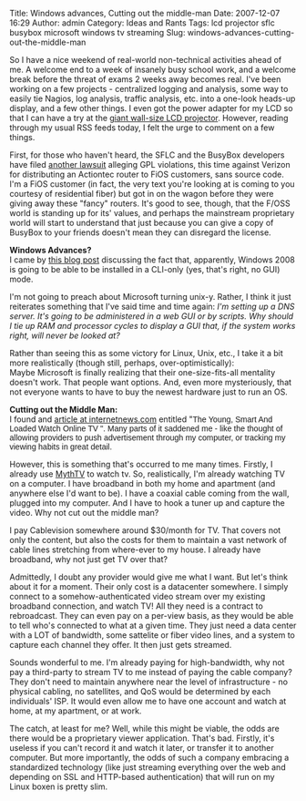 Title: Windows advances, Cutting out the middle-man
Date: 2007-12-07 16:29
Author: admin
Category: Ideas and Rants
Tags: lcd projector sflc busybox microsoft windows tv streaming
Slug: windows-advances-cutting-out-the-middle-man

So I have a nice weekend of real-world non-technical activities ahead of
me. A welcome end to a week of insanely busy school work, and a welcome
break before the threat of exams 2 weeks away becomes real. I've been
working on a few projects - centralized logging and analysis, some way
to easily tie Nagios, log analysis, traffic analysis, etc. into a
one-look heads-up display, and a few other things. I even got the power
adapter for my LCD so that I can have a try at the [giant wall-size LCD
projector][]. However, reading through my usual RSS feeds today, I felt
the urge to comment on a few things.

First, for those who haven't heard, the SFLC and the BusyBox developers
have filed [another lawsuit][] alleging GPL violations, this time
against Verizon for distributing an Actiontec router to FiOS customers,
sans source code. I'm a FiOS customer (in fact, the very text you're
looking at is coming to you courtesy of residential fiber) but got in on
the wagon before they were giving away these "fancy" routers. It's good
to see, though, that the F/OSS world is standing up for its' values, and
perhaps the mainstream proprietary world will start to understand that
just because you can give a copy of BusyBox to your friends doesn't mean
they can disregard the license.

<span style="font-weight: bold;">Windows Advances?</span>  
I came by [this blog post][] discussing the fact that, apparently,
Windows 2008 is going to be able to be installed in a CLI-only (yes,
that's right, no GUI) mode.

I'm not going to preach about Microsoft turning unix-y. Rather, I think
it just reiterates something that I've said time and time
again:<span style="font-style: italic;"> I'm setting up a DNS server.
It's going to be administered in a web GUI or by scripts. Why should I
tie up RAM and processor cycles to display a GUI that, if the system
works right, will never be looked at?

<span style="font-style: italic;"></span></span>Rather than seeing this
as some victory for Linux, Unix, etc., I take it a bit more
realistically (though still, perhaps, over-optimistically):  
Maybe Microsoft is finally realizing that their one-size-fits-all
mentality doesn't work. That people want options. And, even more
mysteriously, that not everyone wants to have to buy the newest hardware
just to run an OS.

<span style="font-weight: bold;">Cutting out the Middle Man:</span>  
I found and [article at internetnews.com][] entitled
"<span style="font-family:Verdana, Arial, Helvetica, sans-serif;font-size:-1;"><span>The
Young, Smart And Loaded Watch Online TV</span> ". Many parts of it
saddened me - like the thought of allowing providers to push
advertisement through my computer, or tracking my viewing habits in
great detail.

However, this is something that's occurred to me many times. Firstly, I
already use [MythTV][] to watch tv. So, realistically, I'm already
watching TV on a computer. I have broadband in both my home and
apartment (and anywhere else I'd want to be). I have a coaxial cable
coming from the wall, plugged into my computer. And I have to hook a
tuner up and capture the video. Why not cut out the middle man?

I pay Cablevision somewhere around $30/month for TV. That covers not
only the content, but also the costs for them to maintain a vast network
of cable lines stretching from where-ever to my house. I already have
broadband, why not just get TV over that?

Admittedly, I doubt any provider would give me what I want. But let's
think about it for a moment. Their only cost is a datacenter somewhere.
I simply connect to a somehow-authenticated video stream over my
existing broadband connection, and watch TV! All they need is a contract
to rebroadcast. They can even pay on a per-view basis, as they would be
able to tell who's connected to what at a given time. They just need a
data center with a LOT of bandwidth, some sattelite or fiber video
lines, and a system to capture each channel they offer. It then just
gets streamed.

Sounds wonderful to me. I'm already paying for high-bandwidth, why not
pay a third-party to stream TV to me instead of paying the cable
company? They don't need to maintain anywhere near the level of
infrastructure - no physical cabling, no satellites, and QoS would be
determined by each individuals' ISP. It would even allow me to have one
account and watch at home, at my apartment, or at work.

The catch, at least for me? Well, while this might be viable, the odds
are there would be a proprietary viewer application. That's bad.
Firstly, it's useless if you can't record it and watch it later, or
transfer it to another computer. But more importantly, the odds of such
a company embracing a standardized technology (like just streaming
everything over the web and depending on SSL and HTTP-based
authentication) that will run on my Linux boxen is pretty slim.  
</span><span style="font-style: italic;"></span>

  [giant wall-size LCD projector]: http://www.tomsguide.com/us/supersize-your-tv-for,review-342.html
  [another lawsuit]: http://www.softwarefreedom.org/news/2007/dec/07/busybox/
  [this blog post]: http://blogs.ittoolbox.com/linux/locutus/archives/if-the-gui-is-so-good-then-why-is-microsoft-dropping-it-20951?e=unrec#commentsForm
  [article at internetnews.com]: http://www.internetnews.com/stats/article.php/3655796
  [MythTV]: http://www.mythtv.org/
